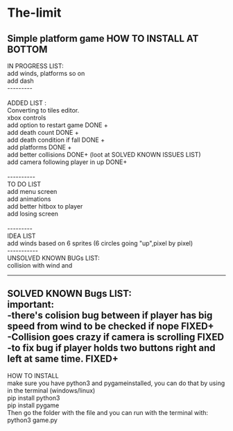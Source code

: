 # The-limit
Simple platform game
HOW TO INSTALL AT BOTTOM <br/>
----------
IN PROGRESS LIST:<br/>
add winds, platforms so on<br/>
add dash<br/>
--------- <br/>
<br/>
ADDED LIST : <br/>
Converting to tiles editor.  <br/>
xbox controls <br/>
add option to restart game DONE +<br/>
add death count DONE +<br/>
add death condition if fall DONE +<br/>
add platforms DONE +<br/>
add better collisions DONE+ (loot at SOLVED KNOWN ISSUES LIST)<br/>
add camera following player in up DONE+ <br/>
<br/>
----------<br/>
TO DO LIST<br/>
add menu screen <br/>
add animations<br/>
add better hitbox to player<br/>
add losing screen<br/>
<br/>
---------<br/>
IDEA LIST<br/>
add winds based on 6 sprites (6 circles going "up",pixel by pixel)<br/>
-----------<br/>
UNSOLVED KNOWN BUGs LIST:<br/>
collision with wind and <br/>

-----------
SOLVED KNOWN Bugs LIST:<br/>
important:<br/>
-there's colision bug between if player has big speed from wind to be checked if nope FIXED+<br/>
-Collision goes crazy if camera is scrolling FIXED <br/> 
-to fix bug if player holds two buttons right and left at same time. FIXED+ <br/>
-------------
HOW TO INSTALL <br/>
make sure you have python3  and pygameinstalled, you can do that by using in the terminal (windows/linux) <br/>
pip install python3 <br/>
pip install pygame <br/>
Then go the folder with the file and you can run with the terminal with:
python3 game.py<br/>
